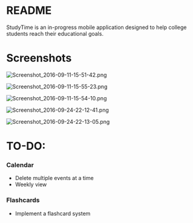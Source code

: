 # README #

StudyTime is an in-progress mobile application designed to help college students reach their educational goals.

# Screenshots #
![Screenshot_2016-09-11-15-51-42.png](https://bitbucket.org/repo/9abpX4/images/780030093-Screenshot_2016-09-11-15-51-42.png)

![Screenshot_2016-09-11-15-55-23.png](https://bitbucket.org/repo/9abpX4/images/3422769650-Screenshot_2016-09-11-15-55-23.png)

![Screenshot_2016-09-11-15-54-10.png](https://bitbucket.org/repo/9abpX4/images/2087633874-Screenshot_2016-09-11-15-54-10.png)

![Screenshot_2016-09-24-22-12-41.png](https://bitbucket.org/repo/9abpX4/images/908457872-Screenshot_2016-09-24-22-12-41.png)

![Screenshot_2016-09-24-22-13-05.png](https://bitbucket.org/repo/9abpX4/images/2116019955-Screenshot_2016-09-24-22-13-05.png)

# TO-DO: #
### Calendar ###
* Delete multiple events at a time
* Weekly view
### Flashcards ###
* Implement a flashcard system